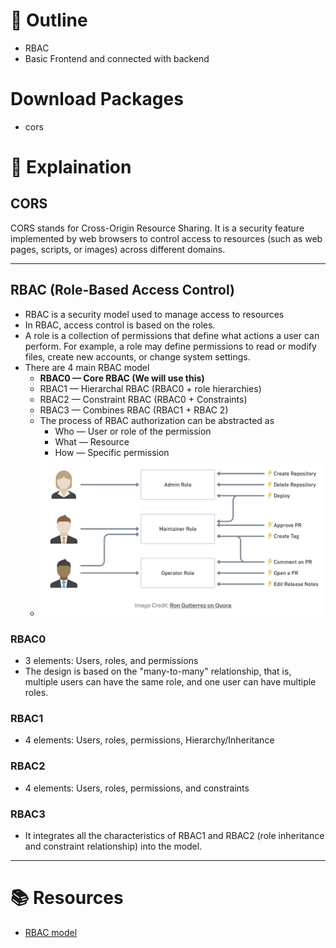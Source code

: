 # :pushpin: Outline
* RBAC
* Basic Frontend and connected with backend

# Download Packages
* cors

# :pencil: Explaination
## CORS
CORS stands for Cross-Origin Resource Sharing. It is a security feature implemented by web browsers to control access to resources (such as web pages, scripts, or images) across different domains.

---

## RBAC (Role-Based Access Control)
* RBAC is a security model used to manage access to resources
* In RBAC, access control is based on the roles.
* A role is a collection of permissions that define what actions a user can perform. For example, a role may define permissions to read or modify files, create new accounts, or change system settings.
* There are 4 main RBAC model
  * **RBAC0 — Core RBAC (We will use this)**
  * RBAC1 — Hierarchal RBAC (RBAC0 + role hierarchies)
  * RBAC2 — Constraint RBAC (RBAC0 + Constraints)
  * RBAC3 — Combines RBAC (RBAC1 + RBAC 2)
  * The process of RBAC authorization can be abstracted as
    * Who — User or role of the permission
    * What — Resource
    * How — Specific permission
  * <img
    width="500px"
    src="./images/RBAC_1.png"
    alt="RBAC_1"></img>
### RBAC0
* 3 elements: Users, roles, and permissions
* The design is based on the "many-to-many" relationship, that is, multiple users can have the same role, and one user can have multiple roles.
### RBAC1
* 4 elements: Users, roles, permissions, Hierarchy/Inheritance
### RBAC2
* 4 elements: Users, roles, permissions, and constraints
### RBAC3
* It integrates all the characteristics of RBAC1 and RBAC2 (role inheritance and constraint relationship) into the model.

---

# :books: Resources
* [RBAC model](https://medium.com/geekculture/role-based-access-control-rbac-model-7d8e7b7350d2)
